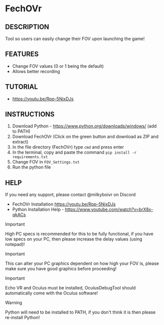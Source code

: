 # **FechOVr**

## **DESCRIPTION**

Tool so users can easily change their FOV upon launching the game!

## **FEATURES**

* Change FOV values (0 or 1 being the default)
* Allows better recording

## **TUTORIAL**

* https://youtu.be/Rpp-5NjxDJs

## **INSTRUCTIONS**

1. Download Python - https://www.python.org/downloads/windows/ (add to PATH)
2. Download FechOVr (Click on the green button and download as ZIP and extract)
3. In the file directory (FechOVr) type ```cmd``` and press enter
4. In the terminal, copy and paste the command ``` pip install -r requirements.txt ```
5. Change FOV in ```FOV_Settings.txt```
6. Run the python file

## **HELP**

If you need any support, please contact @milkyboivr on Discord
* FechOVr Installation https://youtu.be/Rpp-5NjxDJs
* Python Installation Help - https://www.youtube.com/watch?v=brX8x-qkACs

> [!IMPORTANT]
> High PC specs is recommended for this to be fully functional, if you have low specs on your PC, then please increase the delay values (using notepad)!

> [!IMPORTANT]
> This can alter your PC graphics dependent on how high your FOV is, please make sure you have good graphics before proceeding!

> [!IMPORTANT]
> Echo VR and Oculus must be installed, OculusDebugTool should automatically come with the Oculus software!

> [!WARNING]  
> Python will need to be installed to PATH, if you don't think it is then please re-install Python!
